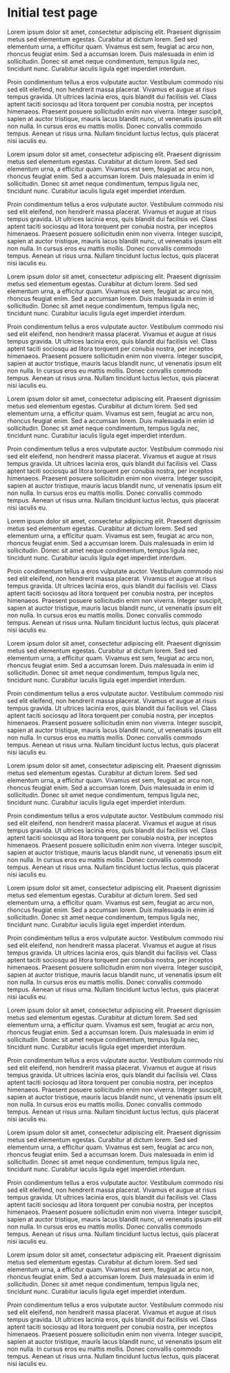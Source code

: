 # Initial test page

Lorem ipsum dolor sit amet, consectetur adipiscing elit. Praesent dignissim metus sed elementum egestas. Curabitur at dictum lorem. Sed sed elementum urna, a efficitur quam. Vivamus est sem, feugiat ac arcu non, rhoncus feugiat enim. Sed a accumsan lorem. Duis malesuada in enim id sollicitudin. Donec sit amet neque condimentum, tempus ligula nec, tincidunt nunc. Curabitur iaculis ligula eget imperdiet interdum.

Proin condimentum tellus a eros vulputate auctor. Vestibulum commodo nisi sed elit eleifend, non hendrerit massa placerat. Vivamus et augue at risus tempus gravida. Ut ultrices lacinia eros, quis blandit dui facilisis vel. Class aptent taciti sociosqu ad litora torquent per conubia nostra, per inceptos himenaeos. Praesent posuere sollicitudin enim non viverra. Integer suscipit, sapien at auctor tristique, mauris lacus blandit nunc, ut venenatis ipsum elit non nulla. In cursus eros eu mattis mollis. Donec convallis commodo tempus. Aenean ut risus urna. Nullam tincidunt luctus lectus, quis placerat nisi iaculis eu.

Lorem ipsum dolor sit amet, consectetur adipiscing elit. Praesent dignissim metus sed elementum egestas. Curabitur at dictum lorem. Sed sed elementum urna, a efficitur quam. Vivamus est sem, feugiat ac arcu non, rhoncus feugiat enim. Sed a accumsan lorem. Duis malesuada in enim id sollicitudin. Donec sit amet neque condimentum, tempus ligula nec, tincidunt nunc. Curabitur iaculis ligula eget imperdiet interdum.

Proin condimentum tellus a eros vulputate auctor. Vestibulum commodo nisi sed elit eleifend, non hendrerit massa placerat. Vivamus et augue at risus tempus gravida. Ut ultrices lacinia eros, quis blandit dui facilisis vel. Class aptent taciti sociosqu ad litora torquent per conubia nostra, per inceptos himenaeos. Praesent posuere sollicitudin enim non viverra. Integer suscipit, sapien at auctor tristique, mauris lacus blandit nunc, ut venenatis ipsum elit non nulla. In cursus eros eu mattis mollis. Donec convallis commodo tempus. Aenean ut risus urna. Nullam tincidunt luctus lectus, quis placerat nisi iaculis eu.

Lorem ipsum dolor sit amet, consectetur adipiscing elit. Praesent dignissim metus sed elementum egestas. Curabitur at dictum lorem. Sed sed elementum urna, a efficitur quam. Vivamus est sem, feugiat ac arcu non, rhoncus feugiat enim. Sed a accumsan lorem. Duis malesuada in enim id sollicitudin. Donec sit amet neque condimentum, tempus ligula nec, tincidunt nunc. Curabitur iaculis ligula eget imperdiet interdum.

Proin condimentum tellus a eros vulputate auctor. Vestibulum commodo nisi sed elit eleifend, non hendrerit massa placerat. Vivamus et augue at risus tempus gravida. Ut ultrices lacinia eros, quis blandit dui facilisis vel. Class aptent taciti sociosqu ad litora torquent per conubia nostra, per inceptos himenaeos. Praesent posuere sollicitudin enim non viverra. Integer suscipit, sapien at auctor tristique, mauris lacus blandit nunc, ut venenatis ipsum elit non nulla. In cursus eros eu mattis mollis. Donec convallis commodo tempus. Aenean ut risus urna. Nullam tincidunt luctus lectus, quis placerat nisi iaculis eu.

Lorem ipsum dolor sit amet, consectetur adipiscing elit. Praesent dignissim metus sed elementum egestas. Curabitur at dictum lorem. Sed sed elementum urna, a efficitur quam. Vivamus est sem, feugiat ac arcu non, rhoncus feugiat enim. Sed a accumsan lorem. Duis malesuada in enim id sollicitudin. Donec sit amet neque condimentum, tempus ligula nec, tincidunt nunc. Curabitur iaculis ligula eget imperdiet interdum.

Proin condimentum tellus a eros vulputate auctor. Vestibulum commodo nisi sed elit eleifend, non hendrerit massa placerat. Vivamus et augue at risus tempus gravida. Ut ultrices lacinia eros, quis blandit dui facilisis vel. Class aptent taciti sociosqu ad litora torquent per conubia nostra, per inceptos himenaeos. Praesent posuere sollicitudin enim non viverra. Integer suscipit, sapien at auctor tristique, mauris lacus blandit nunc, ut venenatis ipsum elit non nulla. In cursus eros eu mattis mollis. Donec convallis commodo tempus. Aenean ut risus urna. Nullam tincidunt luctus lectus, quis placerat nisi iaculis eu.

Lorem ipsum dolor sit amet, consectetur adipiscing elit. Praesent dignissim metus sed elementum egestas. Curabitur at dictum lorem. Sed sed elementum urna, a efficitur quam. Vivamus est sem, feugiat ac arcu non, rhoncus feugiat enim. Sed a accumsan lorem. Duis malesuada in enim id sollicitudin. Donec sit amet neque condimentum, tempus ligula nec, tincidunt nunc. Curabitur iaculis ligula eget imperdiet interdum.

Proin condimentum tellus a eros vulputate auctor. Vestibulum commodo nisi sed elit eleifend, non hendrerit massa placerat. Vivamus et augue at risus tempus gravida. Ut ultrices lacinia eros, quis blandit dui facilisis vel. Class aptent taciti sociosqu ad litora torquent per conubia nostra, per inceptos himenaeos. Praesent posuere sollicitudin enim non viverra. Integer suscipit, sapien at auctor tristique, mauris lacus blandit nunc, ut venenatis ipsum elit non nulla. In cursus eros eu mattis mollis. Donec convallis commodo tempus. Aenean ut risus urna. Nullam tincidunt luctus lectus, quis placerat nisi iaculis eu.

Lorem ipsum dolor sit amet, consectetur adipiscing elit. Praesent dignissim metus sed elementum egestas. Curabitur at dictum lorem. Sed sed elementum urna, a efficitur quam. Vivamus est sem, feugiat ac arcu non, rhoncus feugiat enim. Sed a accumsan lorem. Duis malesuada in enim id sollicitudin. Donec sit amet neque condimentum, tempus ligula nec, tincidunt nunc. Curabitur iaculis ligula eget imperdiet interdum.

Proin condimentum tellus a eros vulputate auctor. Vestibulum commodo nisi sed elit eleifend, non hendrerit massa placerat. Vivamus et augue at risus tempus gravida. Ut ultrices lacinia eros, quis blandit dui facilisis vel. Class aptent taciti sociosqu ad litora torquent per conubia nostra, per inceptos himenaeos. Praesent posuere sollicitudin enim non viverra. Integer suscipit, sapien at auctor tristique, mauris lacus blandit nunc, ut venenatis ipsum elit non nulla. In cursus eros eu mattis mollis. Donec convallis commodo tempus. Aenean ut risus urna. Nullam tincidunt luctus lectus, quis placerat nisi iaculis eu.

Lorem ipsum dolor sit amet, consectetur adipiscing elit. Praesent dignissim metus sed elementum egestas. Curabitur at dictum lorem. Sed sed elementum urna, a efficitur quam. Vivamus est sem, feugiat ac arcu non, rhoncus feugiat enim. Sed a accumsan lorem. Duis malesuada in enim id sollicitudin. Donec sit amet neque condimentum, tempus ligula nec, tincidunt nunc. Curabitur iaculis ligula eget imperdiet interdum.

Proin condimentum tellus a eros vulputate auctor. Vestibulum commodo nisi sed elit eleifend, non hendrerit massa placerat. Vivamus et augue at risus tempus gravida. Ut ultrices lacinia eros, quis blandit dui facilisis vel. Class aptent taciti sociosqu ad litora torquent per conubia nostra, per inceptos himenaeos. Praesent posuere sollicitudin enim non viverra. Integer suscipit, sapien at auctor tristique, mauris lacus blandit nunc, ut venenatis ipsum elit non nulla. In cursus eros eu mattis mollis. Donec convallis commodo tempus. Aenean ut risus urna. Nullam tincidunt luctus lectus, quis placerat nisi iaculis eu.

Lorem ipsum dolor sit amet, consectetur adipiscing elit. Praesent dignissim metus sed elementum egestas. Curabitur at dictum lorem. Sed sed elementum urna, a efficitur quam. Vivamus est sem, feugiat ac arcu non, rhoncus feugiat enim. Sed a accumsan lorem. Duis malesuada in enim id sollicitudin. Donec sit amet neque condimentum, tempus ligula nec, tincidunt nunc. Curabitur iaculis ligula eget imperdiet interdum.

Proin condimentum tellus a eros vulputate auctor. Vestibulum commodo nisi sed elit eleifend, non hendrerit massa placerat. Vivamus et augue at risus tempus gravida. Ut ultrices lacinia eros, quis blandit dui facilisis vel. Class aptent taciti sociosqu ad litora torquent per conubia nostra, per inceptos himenaeos. Praesent posuere sollicitudin enim non viverra. Integer suscipit, sapien at auctor tristique, mauris lacus blandit nunc, ut venenatis ipsum elit non nulla. In cursus eros eu mattis mollis. Donec convallis commodo tempus. Aenean ut risus urna. Nullam tincidunt luctus lectus, quis placerat nisi iaculis eu.

Lorem ipsum dolor sit amet, consectetur adipiscing elit. Praesent dignissim metus sed elementum egestas. Curabitur at dictum lorem. Sed sed elementum urna, a efficitur quam. Vivamus est sem, feugiat ac arcu non, rhoncus feugiat enim. Sed a accumsan lorem. Duis malesuada in enim id sollicitudin. Donec sit amet neque condimentum, tempus ligula nec, tincidunt nunc. Curabitur iaculis ligula eget imperdiet interdum.

Proin condimentum tellus a eros vulputate auctor. Vestibulum commodo nisi sed elit eleifend, non hendrerit massa placerat. Vivamus et augue at risus tempus gravida. Ut ultrices lacinia eros, quis blandit dui facilisis vel. Class aptent taciti sociosqu ad litora torquent per conubia nostra, per inceptos himenaeos. Praesent posuere sollicitudin enim non viverra. Integer suscipit, sapien at auctor tristique, mauris lacus blandit nunc, ut venenatis ipsum elit non nulla. In cursus eros eu mattis mollis. Donec convallis commodo tempus. Aenean ut risus urna. Nullam tincidunt luctus lectus, quis placerat nisi iaculis eu.

Lorem ipsum dolor sit amet, consectetur adipiscing elit. Praesent dignissim metus sed elementum egestas. Curabitur at dictum lorem. Sed sed elementum urna, a efficitur quam. Vivamus est sem, feugiat ac arcu non, rhoncus feugiat enim. Sed a accumsan lorem. Duis malesuada in enim id sollicitudin. Donec sit amet neque condimentum, tempus ligula nec, tincidunt nunc. Curabitur iaculis ligula eget imperdiet interdum.

Proin condimentum tellus a eros vulputate auctor. Vestibulum commodo nisi sed elit eleifend, non hendrerit massa placerat. Vivamus et augue at risus tempus gravida. Ut ultrices lacinia eros, quis blandit dui facilisis vel. Class aptent taciti sociosqu ad litora torquent per conubia nostra, per inceptos himenaeos. Praesent posuere sollicitudin enim non viverra. Integer suscipit, sapien at auctor tristique, mauris lacus blandit nunc, ut venenatis ipsum elit non nulla. In cursus eros eu mattis mollis. Donec convallis commodo tempus. Aenean ut risus urna. Nullam tincidunt luctus lectus, quis placerat nisi iaculis eu.

Lorem ipsum dolor sit amet, consectetur adipiscing elit. Praesent dignissim metus sed elementum egestas. Curabitur at dictum lorem. Sed sed elementum urna, a efficitur quam. Vivamus est sem, feugiat ac arcu non, rhoncus feugiat enim. Sed a accumsan lorem. Duis malesuada in enim id sollicitudin. Donec sit amet neque condimentum, tempus ligula nec, tincidunt nunc. Curabitur iaculis ligula eget imperdiet interdum.

Proin condimentum tellus a eros vulputate auctor. Vestibulum commodo nisi sed elit eleifend, non hendrerit massa placerat. Vivamus et augue at risus tempus gravida. Ut ultrices lacinia eros, quis blandit dui facilisis vel. Class aptent taciti sociosqu ad litora torquent per conubia nostra, per inceptos himenaeos. Praesent posuere sollicitudin enim non viverra. Integer suscipit, sapien at auctor tristique, mauris lacus blandit nunc, ut venenatis ipsum elit non nulla. In cursus eros eu mattis mollis. Donec convallis commodo tempus. Aenean ut risus urna. Nullam tincidunt luctus lectus, quis placerat nisi iaculis eu.

